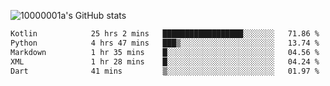 ![10000001a's GitHub stats](https://github-readme-stats.vercel.app/api?username=10000001a&show_icons=true&theme=onedark&count_private=true)

<!-- [![Top Langs](https://github-readme-stats.vercel.app/api/top-langs/?username=10000001a&layout=compact&theme=onedark&langs_count=5)](https://github.com/anuraghazra/github-readme-stats) -->
<!--
**10000001a/10000001a** is a ✨ _special_ ✨ repository because its `README.md` (this file) appears on your GitHub profile.

Here are some ideas to get you started:

- 🔭 I’m currently working on ...
- 🌱 I’m currently learning ...
- 👯 I’m looking to collaborate on ...
- 🤔 I’m looking for help with ...
- 💬 Ask me about ...
- 📫 How to reach me: ...
- 😄 Pronouns: ...
- ⚡ Fun fact: ...
-->

<!--START_SECTION:waka-->

```txt
Kotlin            25 hrs 2 mins   ██████████████████░░░░░░░   71.86 %
Python            4 hrs 47 mins   ███▒░░░░░░░░░░░░░░░░░░░░░   13.74 %
Markdown          1 hr 35 mins    █░░░░░░░░░░░░░░░░░░░░░░░░   04.56 %
XML               1 hr 28 mins    █░░░░░░░░░░░░░░░░░░░░░░░░   04.24 %
Dart              41 mins         ▒░░░░░░░░░░░░░░░░░░░░░░░░   01.97 %
```

<!--END_SECTION:waka-->
